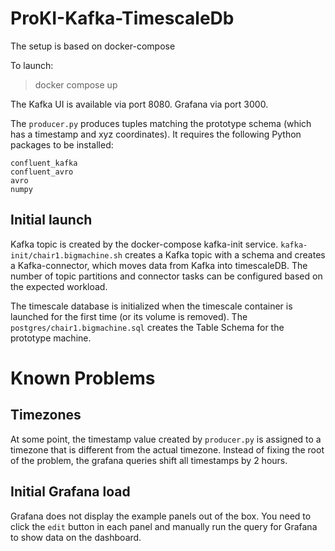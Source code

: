 # ProKI-Kafka-TimescaleDb

The setup is based on docker-compose

To launch:
> docker compose up

The Kafka UI is available via port 8080. Grafana via port 3000.

The `producer.py` produces tuples matching the prototype schema (which has a timestamp and xyz coordinates).
It requires the following Python packages to be installed:
```
confluent_kafka
confluent_avro
avro
numpy
```

## Initial launch

Kafka topic is created by the docker-compose kafka-init service. `kafka-init/chair1.bigmachine.sh` creates a Kafka topic with a schema and creates a Kafka-connector, which moves data from Kafka into timescaleDB. The number of topic partitions and connector tasks can be configured based on the expected workload.

The timescale database is initialized when the timescale container is launched for the first time (or its volume is removed). The `postgres/chair1.bigmachine.sql` creates the Table Schema for the prototype machine.

# Known Problems

## Timezones

At some point, the timestamp value created by `producer.py` is assigned to a timezone that is different from the actual timezone. 
Instead of fixing the root of the problem, the grafana queries shift all timestamps by 2 hours.

## Initial Grafana load

Grafana does not display the example panels out of the box. You need to click the `edit` button in each panel and manually run the query for Grafana to show data on the dashboard.
